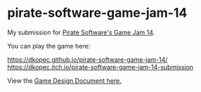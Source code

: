 # pirate-software-game-jam-14
My submission for [Pirate Software's Game Jam 14](https://itch.io/jam/pirate).

You can play the game here:

https://dkopec.github.io/pirate-software-game-jam-14/
https://dkopec.itch.io/pirate-software-game-jam-14-submission


View the [Game Design Document here.](./GAMEDESIGNDOC.md)